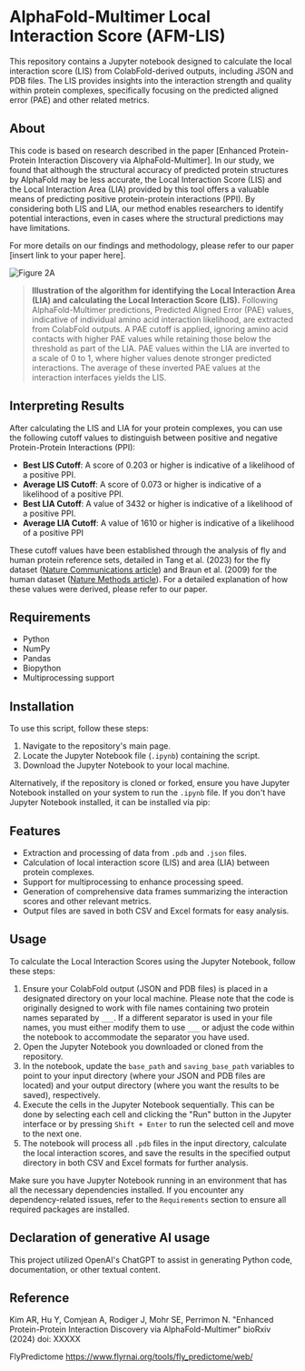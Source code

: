 # AlphaFold-Multimer Local Interaction Score (AFM-LIS)
This repository contains a Jupyter notebook designed to calculate the local interaction score (LIS) from ColabFold-derived outputs, including JSON and PDB files. The LIS provides insights into the interaction strength and quality within protein complexes, specifically focusing on the predicted aligned error (PAE) and other related metrics.

## About
This code is based on research described in the paper [Enhanced Protein-Protein Interaction Discovery via AlphaFold-Multimer]. In our study, we found that although the structural accuracy of predicted protein structures by AlphaFold may be less accurate, the Local Interaction Score (LIS) and the Local Interaction Area (LIA) provided by this tool offers a valuable means of predicting positive protein-protein interactions (PPI). By considering both LIS and LIA, our method enables researchers to identify potential interactions, even in cases where the structural predictions may have limitations.

For more details on our findings and methodology, please refer to our paper [insert link to your paper here].

![Figure 2A](https://github.com/flyark/AFM-LIS/raw/main/Figure%202A.png)

> **Illustration of the algorithm for identifying the Local Interaction Area (LIA) and calculating the Local Interaction Score (LIS).** Following AlphaFold-Multimer predictions, Predicted Aligned Error (PAE) values, indicative of individual amino acid interaction likelihood, are extracted from ColabFold outputs. A PAE cutoff is applied, ignoring amino acid contacts with higher PAE values while retaining those below the threshold as part of the LIA. PAE values within the LIA are inverted to a scale of 0 to 1, where higher values denote stronger predicted interactions. The average of these inverted PAE values at the interaction interfaces yields the LIS.

## Interpreting Results

After calculating the LIS and LIA for your protein complexes, you can use the following cutoff values to distinguish between positive and negative Protein-Protein Interactions (PPI):

- **Best LIS Cutoff**: A score of 0.203 or higher is indicative of a likelihood of a positive PPI.
- **Average LIS Cutoff**: A score of 0.073 or higher is indicative of a likelihood of a positive PPI.
- **Best LIA Cutoff**: A value of 3432 or higher is indicative of a likelihood of a positive PPI.
- **Average LIA Cutoff**: A value of 1610 or higher is indicative of a likelihood of a positive PPI

These cutoff values have been established through the analysis of fly and human protein reference sets, detailed in Tang et al. (2023) for the fly dataset ([Nature Communications article](https://www.nature.com/articles/s41467-023-37876-0)) and Braun et al. (2009) for the human dataset ([Nature Methods article](https://www.nature.com/articles/nmeth.1281)). For a detailed explanation of how these values were derived, please refer to our paper.


## Requirements
- Python
- NumPy
- Pandas
- Biopython
- Multiprocessing support

## Installation

To use this script, follow these steps:

1. Navigate to the repository's main page.
2. Locate the Jupyter Notebook file (`.ipynb`) containing the script.
3. Download the Jupyter Notebook to your local machine.

Alternatively, if the repository is cloned or forked, ensure you have Jupyter Notebook installed on your system to run the `.ipynb` file. If you don't have Jupyter Notebook installed, it can be installed via pip:

## Features
- Extraction and processing of data from `.pdb` and `.json` files.
- Calculation of local interaction score (LIS) and area (LIA) between protein complexes.
- Support for multiprocessing to enhance processing speed.
- Generation of comprehensive data frames summarizing the interaction scores and other relevant metrics.
- Output files are saved in both CSV and Excel formats for easy analysis.

## Usage

To calculate the Local Interaction Scores using the Jupyter Notebook, follow these steps:

1. Ensure your ColabFold output (JSON and PDB files) is placed in a designated directory on your local machine. Please note that the code is originally designed to work with file names containing two protein names separated by `___`. If a different separator is used in your file names, you must either modify them to use `___` or adjust the code within the notebook to accommodate the separator you have used.
2. Open the Jupyter Notebook you downloaded or cloned from the repository.
3. In the notebook, update the `base_path` and `saving_base_path` variables to point to your input directory (where your JSON and PDB files are located) and your output directory (where you want the results to be saved), respectively.
4. Execute the cells in the Jupyter Notebook sequentially. This can be done by selecting each cell and clicking the "Run" button in the Jupyter interface or by pressing `Shift + Enter` to run the selected cell and move to the next one.
5. The notebook will process all `.pdb` files in the input directory, calculate the local interaction scores, and save the results in the specified output directory in both CSV and Excel formats for further analysis.

Make sure you have Jupyter Notebook running in an environment that has all the necessary dependencies installed. If you encounter any dependency-related issues, refer to the `Requirements` section to ensure all required packages are installed.

## Declaration of generative AI usage
This project utilized OpenAI's ChatGPT to assist in generating Python code, documentation, or other textual content.

## Reference

Kim AR, Hu Y, Comjean A, Rodiger J, Mohr SE, Perrimon N. "Enhanced Protein-Protein Interaction Discovery via AlphaFold-Multimer"
bioRxiv (2024) doi: XXXXX

FlyPredictome
https://www.flyrnai.org/tools/fly_predictome/web/
